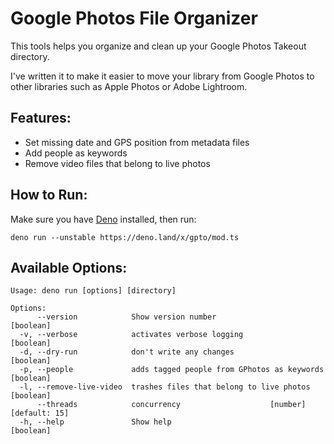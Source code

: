 # Google Photos File Organizer

This tools helps you organize and clean up your Google Photos Takeout directory.

I've written it to make it easier to move your library from Google Photos to other
libraries such as Apple Photos or Adobe Lightroom.

## Features:

- Set missing date and GPS position from metadata files
- Add people as keywords
- Remove video files that belong to live photos

## How to Run:

Make sure you have [Deno](https://deno.land) installed, then run:

```shell
deno run --unstable https://deno.land/x/gpto/mod.ts
```

## Available Options:

```
Usage: deno run [options] [directory]

Options:
      --version            Show version number                         [boolean]
  -v, --verbose            activates verbose logging                   [boolean]
  -d, --dry-run            don't write any changes                     [boolean]
  -p, --people             adds tagged people from GPhotos as keywords [boolean]
  -l, --remove-live-video  trashes files that belong to live photos    [boolean]
      --threads            concurrency                    [number] [default: 15]
  -h, --help               Show help                                   [boolean]
```